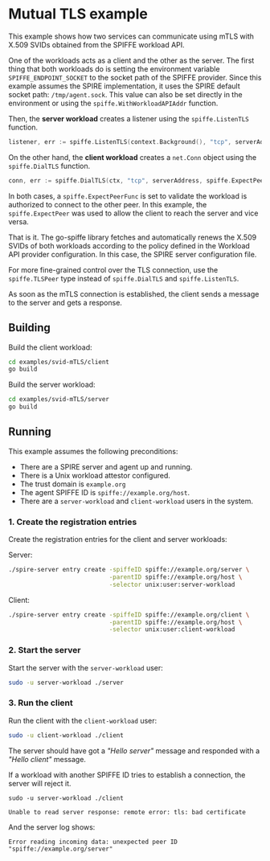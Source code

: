 # Mutual TLS example

This example shows how two services can communicate using mTLS with X.509 SVIDs obtained from the SPIFFE workload API. 

One of the workloads acts as a client and the other as the server. The first thing that both workloads do is setting the environment variable `SPIFFE_ENDPOINT_SOCKET` to the socket path of the SPIFFE provider. Since this example assumes the SPIRE implementation, it uses the SPIRE default socket path: `/tmp/agent.sock`. This value can also be set directly in the environment or using the `spiffe.WithWorkloadAPIAddr` function.

Then, the **server workload** creates a listener using the `spiffe.ListenTLS` function.

```go
listener, err := spiffe.ListenTLS(context.Background(), "tcp", serverAddress, spiffe.ExpectPeer(clientSpiffeID))
```

On the other hand, the **client workload** creates a `net.Conn` object using the `spiffe.DialTLS` function.

```go
conn, err := spiffe.DialTLS(ctx, "tcp", serverAddress, spiffe.ExpectPeer(serverSpiffeID))
```

In both cases, a `spiffe.ExpectPeerFunc` is set to validate the workload is authorized to connect to the other peer. In this example, the `spiffe.ExpectPeer` was used to allow the client to reach the server and vice versa.

That is it. The go-spiffe library fetches and automatically renews the X.509 SVIDs of both workloads according to the policy defined in the Workload API provider configuration. In this case, the SPIRE server configuration file.

For more fine-grained control over the TLS connection, use the `spiffe.TLSPeer` type instead of `spiffe.DialTLS` and `spiffe.ListenTLS`.

As soon as the mTLS connection is established, the client sends a message to the server and gets a response.


## Building
Build the client workload:
```bash
cd examples/svid-mTLS/client
go build
```

Build the server workload:
```bash
cd examples/svid-mTLS/server
go build
```

## Running
This example assumes the following preconditions:
- There are a SPIRE server and agent up and running.
- There is a Unix workload attestor configured.
- The trust domain is `example.org`
- The agent SPIFFE ID is `spiffe://example.org/host`.
- There are a `server-workload` and `client-workload` users in the system.

### 1. Create the registration entries
Create the registration entries for the client and server workloads:

Server:
```bash
./spire-server entry create -spiffeID spiffe://example.org/server \
                            -parentID spiffe://example.org/host \
                            -selector unix:user:server-workload
```

Client: 
```bash
./spire-server entry create -spiffeID spiffe://example.org/client \
                            -parentID spiffe://example.org/host \
                            -selector unix:user:client-workload
```

### 2. Start the server
Start the server with the `server-workload` user:
```bash
sudo -u server-workload ./server
```

### 3. Run the client
Run the client with the `client-workload` user:
```bash
sudo -u client-workload ./client
```

The server should have got a _"Hello server"_ message and responded with a _"Hello client"_ message.

If a workload with another SPIFFE ID tries to establish a connection, the server will reject it. 
 
```
sudo -u server-workload ./client

Unable to read server response: remote error: tls: bad certificate
```

And the server log shows:
```
Error reading incoming data: unexpected peer ID "spiffe://example.org/server"
```
